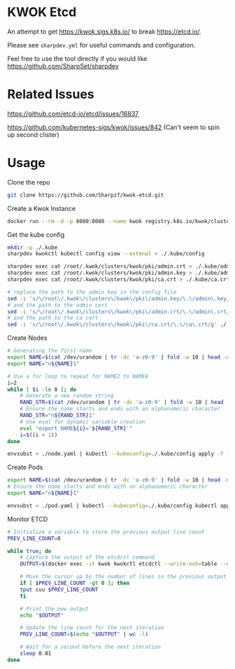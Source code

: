 # KWOK Etcd

An attempt to get https://kwok.sigs.k8s.io/ to break https://etcd.io/.

Please see `sharpdev.yml` for useful commands and configuration.

Feel free to use the tool directly if you would like https://github.com/SharpSet/sharpdev

# Related Issues

https://github.com/etcd-io/etcd/issues/16837

https://github.com/kubernetes-sigs/kwok/issues/842 (Can't seem to spin up second clister)

# Usage

Clone the repo

```bash
git clone https://github.com/Sharpz7/kwok-etcd.git
```

Create a Kwok Instance

```bash
docker run --rm -d -p 8080:8080 --name kwok registry.k8s.io/kwok/cluster:v0.4.0-k8s.v1.28.0
```

Get the kube config

```bash
mkdir -p ./.kube
sharpdev kwokctl kubectl config view --extenal > ./.kube/config

sharpdev exec cat /root/.kwok/clusters/kwok/pki/admin.crt > ./.kube/admin.crt
sharpdev exec cat /root/.kwok/clusters/kwok/pki/admin.key > ./.kube/admin.key
sharpdev exec cat /root/.kwok/clusters/kwok/pki/ca.crt > ./.kube/ca.crt

# replace the path to the admin key in the config file
sed -i 's/\/root\/.kwok\/clusters\/kwok\/pki\/admin.key/\.\/admin\.key/g' ./.kube/config
# and the path to the admin cert
sed -i 's/\/root\/.kwok\/clusters\/kwok\/pki\/admin.crt/\.\/admin\.crt/g' ./.kube/config
# and the path to the ca cert
sed -i 's/\/root\/.kwok\/clusters\/kwok\/pki\/ca.crt/\.\/ca\.crt/g' ./.kube/config
```

Create Nodes

```bash
# Generating the first name
export NAME=$(cat /dev/urandom | tr -dc 'a-z0-9' | fold -w 10 | head -n 1)
export NAME="n${NAME}1"

# Use a for loop to repeat for NAME2 to NAME8
i=2
while [ $i -le 8 ]; do
    # Generate a new random string
    RAND_STR=$(cat /dev/urandom | tr -dc 'a-z0-9' | fold -w 10 | head -n 1)
    # Ensure the name starts and ends with an alphanumeric character
    RAND_STR="n${RAND_STR}1"
    # Use eval for dynamic variable creation
    eval "export NAME${i}='${RAND_STR}'"
    i=$((i + 1))
done

envsubst < ./node.yaml | kubectl --kubeconfig=./.kube/config apply -f -
```

Create Pods

```bash
export NAME=$(cat /dev/urandom | tr -dc 'a-z0-9' | fold -w 10 | head -n 1)
# Ensure the name starts and ends with an alphanumeric character
export NAME="n${NAME}1"

envsubst < ./pod.yaml | kubectl --kubeconfig=./.kube/config kubectl apply -f -
```

Monitor ETCD

```bash
# Initialize a variable to store the previous output line count
PREV_LINE_COUNT=0

while true; do
    # Capture the output of the etcdctl command
    OUTPUT=$(docker exec -it kwok kwokctl etcdctl --write-out=table --endpoints=$ENDPOINTS endpoint status)

    # Move the cursor up by the number of lines in the previous output
    if [ $PREV_LINE_COUNT -gt 0 ]; then
    tput cuu $PREV_LINE_COUNT
    fi

    # Print the new output
    echo "$OUTPUT"

    # Update the line count for the next iteration
    PREV_LINE_COUNT=$(echo "$OUTPUT" | wc -l)

    # Wait for a second before the next iteration
    sleep 0.01
done
```

